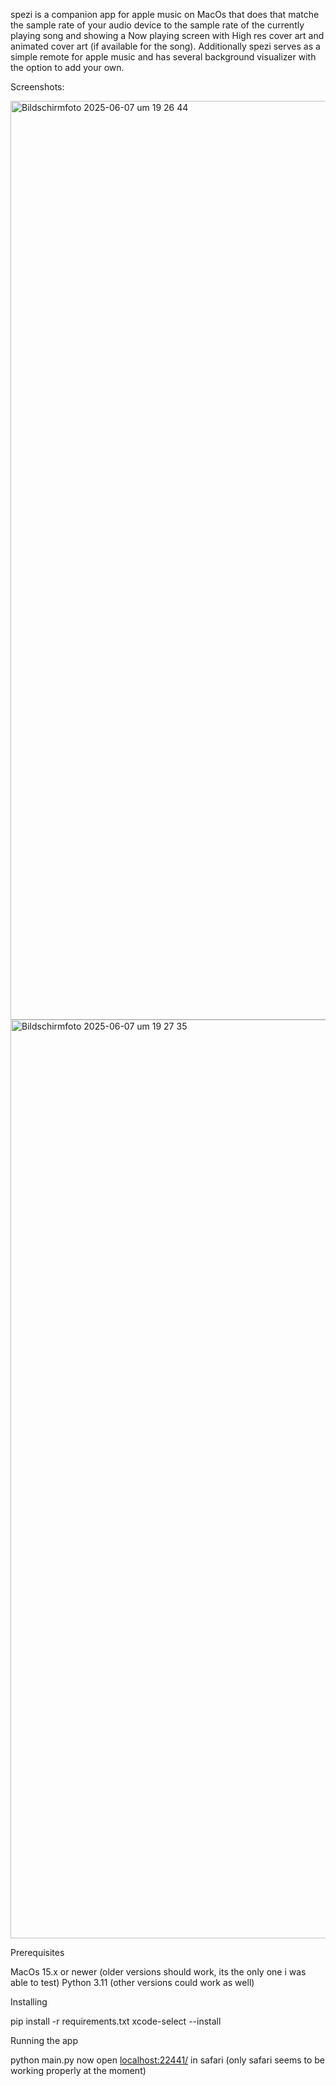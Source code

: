spezi is a companion app for apple music on MacOs that does that matche the sample rate of your audio device to the sample rate of the currently playing song
and showing a Now playing screen with High res cover art and animated cover art (if available for the song). 
Additionally spezi serves as a simple remote for apple music and has several background visualizer with the option to add your own. 



Screenshots:

<img width="1470" alt="Bildschirmfoto 2025-06-07 um 19 26 44" src="https://github.com/user-attachments/assets/8fc69c1c-d666-4399-b764-64657ff7cccb" />


<img width="1470" alt="Bildschirmfoto 2025-06-07 um 19 27 35" src="https://github.com/user-attachments/assets/ce9f2d61-77a3-44a9-8f8f-b72811dc17b1" />


Prerequisites 

MacOs 15.x or newer (older versions should work, its the only one i was able to test) 
Python 3.11 (other versions could work as well) 


Installing

pip install -r requirements.txt 
xcode-select --install

Running the app 

python main.py 
now open [localhost:22441/](http://localhost:22441) in safari (only safari seems to be working properly at the moment)
